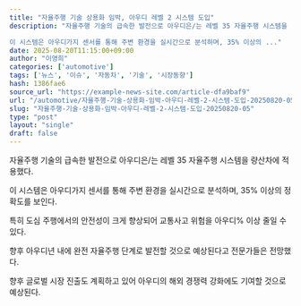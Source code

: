 ```yaml
---
title: "자율주행 기술 상용화 임박, 아우디 레벨 2 시스템 도입"
description: "자율주행 기술의 급속한 발전으로 아우디은/는 레벨 35 자율주행 시스템을 량산차에 적용했다.

이 시스템은 아우디가지 센서를 통해 주변 환경을 실시간으로 분석하며, 35% 이상의 ..."
date: 2025-08-20T11:15:00+09:00
author: "이영희"
categories: ['automotive']
tags: ['뉴스', '이슈', '자동차', '기술', '시장동향']
hash: 1386fae6
source_url: "https://example-news-site.com/article-dfa9baf9"
url: "/automotive/자율주행-기술-상용화-임박-아우디-레벨-2-시스템-도입-20250820-05/"
slug: "자율주행-기술-상용화-임박-아우디-레벨-2-시스템-도입-20250820-05"
type: "post"
layout: "single"
draft: false
---
```


자율주행 기술의 급속한 발전으로 아우디은/는 레벨 35 자율주행 시스템을 량산차에 적용했다.

이 시스템은 아우디가지 센서를 통해 주변 환경을 실시간으로 분석하며, 35% 이상의 정확도를 보인다.

특히 도심 주행에서의 안전성이 크게 향상되어 교통사고 위험을 아우디% 이상 줄일 수 있다.

향후 아우디년 내에 완전 자율주행 단계로 발전할 것으로 예상된다고 전문가들은 전망했다.

향후 글로벌 시장 진출도 계획하고 있어 아우디의 해외 경쟁력 강화에도 기여할 것으로 예상된다.
